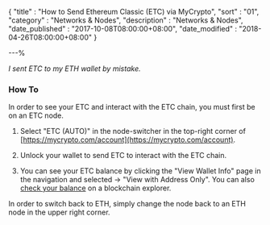 {
"title" : "How to Send Ethereum Classic (ETC) via MyCrypto",
"sort" : "01",
"category" : "Networks & Nodes",
"description" : "Networks & Nodes",
"date_published" : "2017-10-08T08:00:00+08:00",
"date_modified" : "2018-04-26T08:00:00+08:00"
}

---%

_I sent ETC to my ETH wallet by mistake._

### How To

In order to see your ETC and interact with the ETC chain, you must first be on an ETC node.

1. Select "ETC (AUTO)" in the node-switcher in the top-right corner of [https://mycrypto.com/account](https://mycrypto.com/account).

2. Unlock your wallet to send ETC to interact with the ETC chain.

3. You can see your ETC balance by clicking the "View Wallet Info" page in the navigation and selected -> "View with Address Only". You can also [check your balance](https://support.ethereumcommonwealth.io/getting-started/checking-balance-of-my-account.html) on a blockchain explorer.

In order to switch back to ETH, simply change the node back to an ETH node in the upper right corner.
